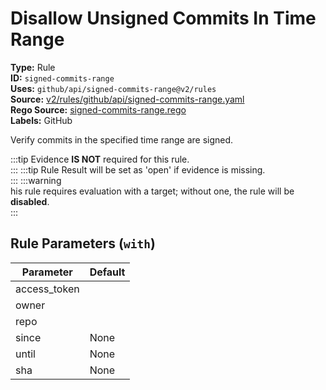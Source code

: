 # Disallow Unsigned Commits In Time Range  
**Type:** Rule  
**ID:** `signed-commits-range`  
**Uses:** `github/api/signed-commits-range@v2/rules`  
**Source:** [v2/rules/github/api/signed-commits-range.yaml](https://github.com/scribe-public/sample-policies/v2/rules/github/api/signed-commits-range.yaml)  
**Rego Source:** [signed-commits-range.rego](https://github.com/scribe-public/sample-policies/v2/rules/github/api/signed-commits-range.rego)  
**Labels:** GitHub  

Verify commits in the specified time range are signed.

:::tip 
Evidence **IS NOT** required for this rule.  
::: 
:::tip 
Rule Result will be set as 'open' if evidence is missing.  
::: 
:::warning  
his rule requires evaluation with a target; without one, the rule will be **disabled**.  
::: 

## Rule Parameters (`with`)  
| Parameter | Default |
|-----------|---------|
| access_token |  |
| owner |  |
| repo |  |
| since | None |
| until | None |
| sha | None |
